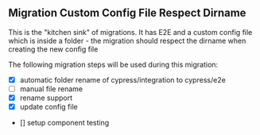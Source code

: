 ## Migration Custom Config File Respect Dirname

This is the "kitchen sink" of migrations. It has E2E and a custom config file which is inside
a folder - the migration should respect the dirname when creating the new config file

The following migration steps will be used during this migration:

- [x] automatic folder rename of cypress/integration to cypress/e2e
- [ ] manual file rename
- [x] rename support
- [x] update config file
- [] setup component testing

